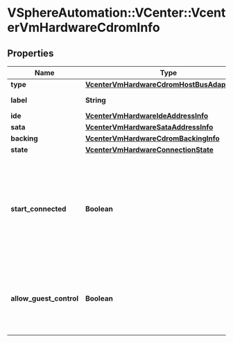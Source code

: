 # VSphereAutomation::VCenter::VcenterVmHardwareCdromInfo

## Properties
Name | Type | Description | Notes
------------ | ------------- | ------------- | -------------
**type** | [**VcenterVmHardwareCdromHostBusAdapterType**](VcenterVmHardwareCdromHostBusAdapterType.md) |  | 
**label** | **String** | Device label. | 
**ide** | [**VcenterVmHardwareIdeAddressInfo**](VcenterVmHardwareIdeAddressInfo.md) |  | [optional] 
**sata** | [**VcenterVmHardwareSataAddressInfo**](VcenterVmHardwareSataAddressInfo.md) |  | [optional] 
**backing** | [**VcenterVmHardwareCdromBackingInfo**](VcenterVmHardwareCdromBackingInfo.md) |  | 
**state** | [**VcenterVmHardwareConnectionState**](VcenterVmHardwareConnectionState.md) |  | 
**start_connected** | **Boolean** | Flag indicating whether the virtual device should be connected whenever the virtual machine is powered on. | 
**allow_guest_control** | **Boolean** | Flag indicating whether the guest can connect and disconnect the device. | 


